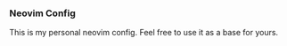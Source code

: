 ### Neovim Config 

This is my personal neovim config. Feel free to use it as a base for yours. 
  
